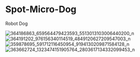 # Spot-Micro-Dog
Robot Dog

![364186863_659564479423593_5513013103006440200_n](https://github.com/YakrooThai/Spot-Micro-Dog/assets/56666070/fad3c886-1ce7-48e5-8cf1-4334f7fad363)
![364191202_976156340114519_4849120627209547003_n](https://github.com/YakrooThai/Spot-Micro-Dog/assets/56666070/ec5a1fac-d32e-45be-a09a-5088b4a58179)
![359878695_591712116450954_9194130209871584128_n](https://github.com/YakrooThai/Spot-Micro-Dog/assets/56666070/88cc8a4c-2fef-410a-bf58-2f501181f218)
![363662724_1323474151905764_2803617134332099453_n](https://github.com/YakrooThai/Spot-Micro-Dog/assets/56666070/cc2afb81-fdbc-4e02-8c61-4c88fb2da4c9)
